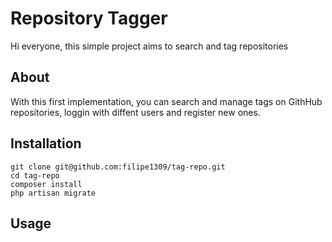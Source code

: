 
# Repository Tagger

Hi everyone, this simple project aims to search and tag repositories

## About

With this first implementation, you can search and manage tags on GithHub repositories, loggin with diffent users and register new ones.

## Installation
```
git clone git@github.com:filipe1309/tag-repo.git
cd tag-repo
composer install
php artisan migrate
```

## Usage

